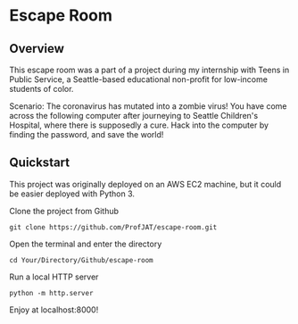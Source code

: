 # Escape Room

## Overview
This escape room was a part of a project during my internship with Teens in Public Service, a Seattle-based educational non-profit for low-income students of color.

Scenario: The coronavirus has mutated into a zombie virus! You have come across the following computer after journeying to Seattle Children's Hospital, where there is supposedly a cure.  Hack into the computer by finding the password, and save the world!

## Quickstart
This project was originally deployed on an AWS EC2 machine, but it could be easier deployed with Python 3.

Clone the project from Github

```git clone https://github.com/ProfJAT/escape-room.git```

Open the terminal and enter the directory

```cd Your/Directory/Github/escape-room```

Run a local HTTP server

```python -m http.server```

Enjoy at localhost:8000!
